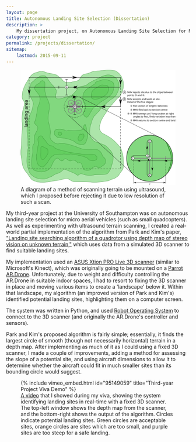 ```yaml
---
layout: page
title: Autonomous Landing Site Selection (Dissertation)
description: >
    My dissertation project, on Autonomous Landing Site Selection for Micro Aerial Vehicles.
category: project
permalink: /projects/dissertation/
sitemap:
    lastmod: 2015-09-11
---
```


<figure>
	<img alt="Diagram showing a quadcopter flying back and forth over uneven terrain"
		src="/img/projects/dissertation-terrain.svg">
	<!-- TODO: PNG fallback -->
	<!-- TODO: test on IE (http://caniuse.com/#search=svg) -->
	<figcaption>
		A diagram of a method of scanning terrain using ultrasound, which I proposed
		before rejecting it due to low resolution of such a scan.
	</figcaption>
</figure>

My third-year project at the University of Southampton was on autonomous landing site selection for micro aerial vehicles (such as small quadcopters). As well as experimenting with ultrasound terrain scanning, I created a real-world partial implementation of the algorithm from Park and Kim's paper, ["Landing site searching algorithm of a quadrotor using depth map of stereo vision on unknown terrain,"][ParkKim2012] which uses data from a simulated 3D scanner to find suitable landing sites.

My implementation used an [ASUS Xtion PRO Live 3D scanner][xtion-pro-live] (similar to Microsoft's Kinect), which was originally going to be mounted on a [Parrot AR.Drone][ar-drone]. Unfortunately, due to weight and difficulty controlling the AR.Drone in suitable indoor spaces, I had to resort to fixing the 3D scanner in place and moving various items to create a 'landscape' below it. Within that landscape, my algorithm (an improved version of Park and Kim's) identified potential landing sites, highlighting them on a computer screen.

The system was written in Python, and used [Robot Operating System][ros] to connect to the 3D scanner (and originally the AR.Drone's controller and sensors).

Park and Kim's proposed algorithm is fairly simple; essentially, it finds the largest circle of smooth (though not necessarily horizontal) terrain in a depth map. After implementing as much of it as I could using a fixed 3D scanner, I made a couple of improvements, adding a method for assessing the slope of a potential site, and using aircraft dimensions to allow it to determine whether the aircraft could fit in much smaller sites than its bounding circle would suggest.

<figure>
	{% include vimeo_embed.html id="95149059" title="Third-year Project Viva Demo" %}
	<figcaption>
		<a href="https://vimeo.com/95149059">A video</a> that I showed during my viva, showing the system identifying landing sites in real-time with a fixed 3D scanner. The top-left window shows the depth map from the scanner, and the bottom-right shows the output of the algorithm. Circles indicate potential landing sites. Green circles are acceptable sites, orange circles are sites which are too small, and purple sites are too steep for a safe landing.
	</figcaption>
</figure>

[ParkKim2012]: http://arc.aiaa.org/doi/abs/10.2514/6.2012-2588
[xtion-pro-live]: https://www.asus.com/Multimedia/Xtion_PRO_LIVE/
[ar-drone]: http://ardrone2.parrot.com/
[ros]: http://www.ros.org/
